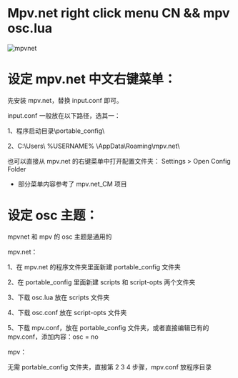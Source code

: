 # Mpv.net right click menu CN  && mpv osc.lua


![mpvnet](https://user-images.githubusercontent.com/70951194/148356351-5a9f0adb-0c1b-4399-bbb5-2cf9f36af2e9.png)






# 设定 mpv.net 中文右键菜单：

先安装 mpv.net，替换 input.conf 即可。

input.conf 一般放在以下路径，选其一：

1、程序启动目录\portable_config\ 

2、C:\Users\ %USERNAME% \AppData\Roaming\mpv.net\

也可以直接从 mpv.net 的右键菜单中打开配置文件夹： Settings > Open Config Folder

* 部分菜单内容参考了 mpv.net_CM 项目





# 设定 osc 主题：

mpvnet 和 mpv 的 osc 主题是通用的

mpv.net：

1、在 mpv.net 的程序文件夹里面新建 portable_config 文件夹

2、在 portable_config 里面新建 scripts 和 script-opts 两个文件夹

3、下载 osc.lua 放在 scripts 文件夹

4、下载 osc.conf 放在  script-opts 文件夹

5、下载 mpv.conf，放在 portable_config 文件夹，或者直接编辑已有的 mpv.conf，添加内容：osc = no



mpv：

无需 portable_config 文件夹，直接第 2 3 4 步骤，mpv.conf 放程序目录
